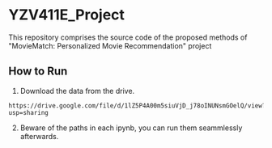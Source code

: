 # YZV411E_Project
This repository comprises the source code of the proposed methods of "MovieMatch: Personalized Movie Recommendation" project


## How to Run
1. Download the data from the drive.
```
https://drive.google.com/file/d/1lZ5P4A00m5siuVjD_j78oINUNsmGOelQ/view?usp=sharing
```
2. Beware of the paths in each ipynb, you can run them seammlessly afterwards.
